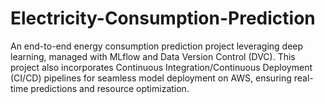 # Electricity-Consumption-Prediction
An end-to-end energy consumption prediction project leveraging deep learning, managed with MLflow and Data Version Control (DVC). This project also incorporates Continuous Integration/Continuous Deployment (CI/CD) pipelines for seamless model deployment on AWS, ensuring real-time predictions and resource optimization.
